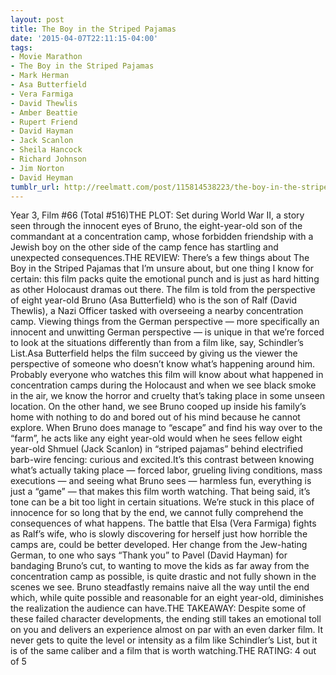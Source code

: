 ```yaml
---
layout: post
title: The Boy in the Striped Pajamas
date: '2015-04-07T22:11:15-04:00'
tags:
- Movie Marathon
- The Boy in the Striped Pajamas
- Mark Herman
- Asa Butterfield
- Vera Farmiga
- David Thewlis
- Amber Beattie
- Rupert Friend
- David Hayman
- Jack Scanlon
- Sheila Hancock
- Richard Johnson
- Jim Norton
- David Heyman
tumblr_url: http://reelmatt.com/post/115814538223/the-boy-in-the-striped-pajamas
---
```

Year 3, Film #66 (Total #516)THE PLOT: Set during World War II, a story seen through the innocent eyes of Bruno, the eight-year-old son of the commandant at a concentration camp, whose forbidden friendship with a Jewish boy on the other side of the camp fence has startling and unexpected consequences.THE REVIEW: There’s a few things about The Boy in the Striped Pajamas that I’m unsure about, but one thing I know for certain: this film packs quite the emotional punch and is just as hard hitting as other Holocaust dramas out there. The film is told from the perspective of eight year-old Bruno (Asa Butterfield) who is the son of Ralf (David Thewlis), a Nazi Officer tasked with overseeing a nearby concentration camp. Viewing things from the German perspective — more specifically an innocent and unwitting German perspective — is unique in that we’re forced to look at the situations differently than from a film like, say, Schindler’s List.Asa Butterfield helps the film succeed by giving us the viewer the perspective of someone who doesn’t know what’s happening around him. Probably everyone who watches this film will know about what happened in concentration camps during the Holocaust and when we see black smoke in the air, we know the horror and cruelty that’s taking place in some unseen location. On the other hand, we see Bruno cooped up inside his family’s home with nothing to do and bored out of his mind because he cannot explore. When Bruno does manage to “escape” and find his way over to the “farm”, he acts like any eight year-old would when he sees fellow eight year-old Shmuel (Jack Scanlon) in “striped pajamas” behind electrified barb-wire fencing: curious and excited.It’s this contrast between knowing what’s actually taking place — forced labor, grueling living conditions, mass executions — and seeing what Bruno sees — harmless fun, everything is just a “game” — that makes this film worth watching. That being said, it’s tone can be a bit too light in certain situations. We’re stuck in this place of innocence for so long that by the end, we cannot fully comprehend the consequences of what happens. The battle that Elsa (Vera Farmiga) fights as Ralf’s wife, who is slowly discovering for herself just how horrible the camps are, could be better developed. Her change from the Jew-hating German, to one who says “Thank you” to Pavel (David Hayman) for bandaging Bruno’s cut, to wanting to move the kids as far away from the concentration camp as possible, is quite drastic and not fully shown in the scenes we see. Bruno steadfastly remains naive all the way until the end which, while quite possible and reasonable for an eight year-old, diminishes the realization the audience can have.THE TAKEAWAY: Despite some of these failed character developments, the ending still takes an emotional toll on you and delivers an experience almost on par with an even darker film. It never gets to quite the level or intensity as a film like Schindler’s List, but it is of the same caliber and a film that is worth watching.THE RATING: 4 out of 5
